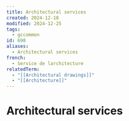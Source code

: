 ```yaml
---
title: Architectural services
created: 2024-12-18
modified: 2024-12-25
tags:
  - gccommon
id: 698
aliases:
  - Architectural services
french:
  - Service de larchitecture
relatedTerm:
  - "[[Architectural drawings]]"
  - "[[Architecture]]"
---
```

# Architectural services
